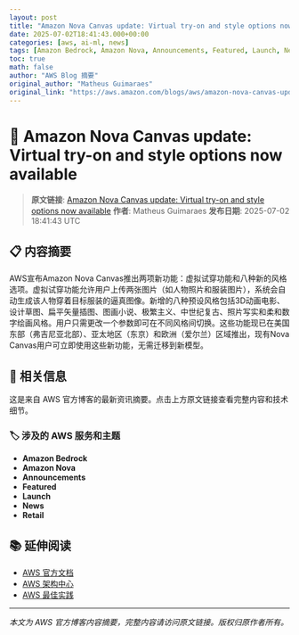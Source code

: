 ```yaml
---
layout: post
title: "Amazon Nova Canvas update: Virtual try-on and style options now available"
date: 2025-07-02T18:41:43.000+00:00
categories: [aws, ai-ml, news]
tags: [Amazon Bedrock, Amazon Nova, Announcements, Featured, Launch, News, Retail]
toc: true
math: false
author: "AWS Blog 摘要"
original_author: "Matheus Guimaraes"
original_link: "https://aws.amazon.com/blogs/aws/amazon-nova-canvas-update-virtual-try-on-and-style-options-now-available/"
---
```


# 🤖 Amazon Nova Canvas update: Virtual try-on and style options now available

> **原文链接**: [Amazon Nova Canvas update: Virtual try-on and style options now available](https://aws.amazon.com/blogs/aws/amazon-nova-canvas-update-virtual-try-on-and-style-options-now-available/)
> **作者**: Matheus Guimaraes
> **发布日期**: 2025-07-02 18:41:43 UTC

## 📋 内容摘要

AWS宣布Amazon Nova Canvas推出两项新功能：虚拟试穿功能和八种新的风格选项。虚拟试穿功能允许用户上传两张图片（如人物照片和服装图片），系统会自动生成该人物穿着目标服装的逼真图像。新增的八种预设风格包括3D动画电影、设计草图、扁平矢量插图、图画小说、极繁主义、中世纪复古、照片写实和柔和数字绘画风格。用户只需更改一个参数即可在不同风格间切换。这些功能现已在美国东部（弗吉尼亚北部）、亚太地区（东京）和欧洲（爱尔兰）区域推出，现有Nova Canvas用户可立即使用这些新功能，无需迁移到新模型。

## 🔗 相关信息

这是来自 AWS 官方博客的最新资讯摘要。点击上方原文链接查看完整内容和技术细节。

### 🏷️ 涉及的 AWS 服务和主题

- **Amazon Bedrock**
- **Amazon Nova**
- **Announcements**
- **Featured**
- **Launch**
- **News**
- **Retail**

## 📚 延伸阅读

- [AWS 官方文档](https://docs.aws.amazon.com/)
- [AWS 架构中心](https://aws.amazon.com/architecture/)
- [AWS 最佳实践](https://aws.amazon.com/architecture/well-architected/)

---

*本文为 AWS 官方博客内容摘要，完整内容请访问原文链接。版权归原作者所有。*